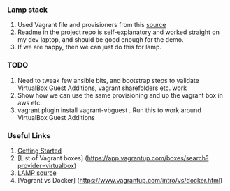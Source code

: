 ### Lamp stack 


1. Used Vagrant file and provisioners from this [source](https://github.com/iambryancs/vagrant-ansible-lamp)
1. Readme in the project repo is self-explanatory and worked straight on my dev laptop, and should be good enough for the demo.   
1. If we are happy, then we can just do this for lamp. 

### TODO
1. Need to tweak few ansible bits, and bootstrap steps to validate VirtualBox Guest Additions, vagrant sharefolders etc. work  
1. Show how we can use the same provisioning and up the vagrant box in aws etc. 
1. vagrant plugin install vagrant-vbguest . Run this to work around VirtualBox Guest Additions

### Useful Links
1. [Getting Started](https://www.vagrantup.com/intro/getting-started/index.html)
1. [List of Vagrant boxes] (https://app.vagrantup.com/boxes/search?provider=virtualbox)
1. [LAMP source](https://github.com/iambryancs/vagrant-ansible-lamp)
1. [Vagrant vs Docker] (https://www.vagrantup.com/intro/vs/docker.html)

